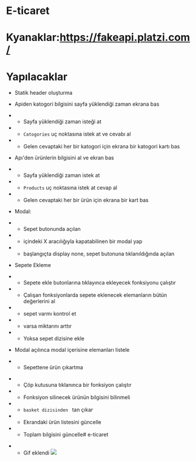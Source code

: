 # E-ticaret

# Kyanaklar:https://fakeapi.platzi.com/

# Yapılacaklar

- Statik header oluşturma

- Apiden katogori bilgisini sayfa yüklendiği zaman ekrana bas
- - Sayfa yüklendiği zaman isteği at
- - `Catogories` uç noktasına istek at ve cevabı al
- - Gelen cevaptaki her bir katogori için ekrana bir katogori kartı bas

-  Apı'den ürünlerin bilgisini al ve ekran bas
- - Sayfa yüklendiği zaman istek at
- - `Products` uç noktasına istek at cevap al
- - Gelen cevaptaki her bir ürün için ekrana bir kart bas

- Modal:
- - Sepet butonunda açılan
- - içindeki X aracılığıyla kapatabilinen bir modal yap
- - başlangıçta display none, sepet  butonuna tıklanıldığında açılan

- Sepete Ekleme
- - Sepete ekle butonlarına tıklayınca ekleyecek fonksiyonu çalıştır
- - Çalışan fonksiyonlarda sepete eklenecek elemanların bütün değerlerini al
- - sepet varmı kontrol et
- - varsa miktarını arttır
- - Yoksa sepet dizisine ekle

- Modal açılınca modal içerisine elemanları listele

* - Sepettene ürün çıkartma
- - Çöp kutusuna tıklanınca bir fonksiyon çalıştır
- - Fonksiyon silinecek ürünün bilgisini bilinmeli
- - `basket dizisinden ` tan çıkar
- - Ekrandaki ürün listesini güncelle
- - Toplam bilgisini güncelle# e-ticaret
 * - Gif eklendi
 ![](/img/e-ticaret.gif)
